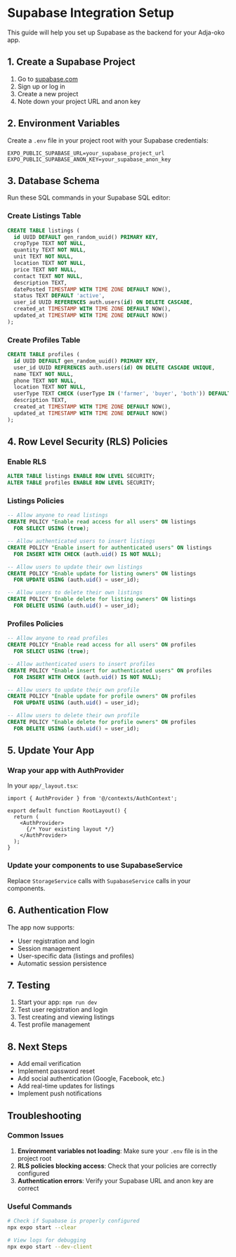 # Supabase Integration Setup

This guide will help you set up Supabase as the backend for your Adja-oko app.

## 1. Create a Supabase Project

1. Go to [supabase.com](https://supabase.com)
2. Sign up or log in
3. Create a new project
4. Note down your project URL and anon key

## 2. Environment Variables

Create a `.env` file in your project root with your Supabase credentials:

```env
EXPO_PUBLIC_SUPABASE_URL=your_supabase_project_url
EXPO_PUBLIC_SUPABASE_ANON_KEY=your_supabase_anon_key
```

## 3. Database Schema

Run these SQL commands in your Supabase SQL editor:

### Create Listings Table
```sql
CREATE TABLE listings (
  id UUID DEFAULT gen_random_uuid() PRIMARY KEY,
  cropType TEXT NOT NULL,
  quantity TEXT NOT NULL,
  unit TEXT NOT NULL,
  location TEXT NOT NULL,
  price TEXT NOT NULL,
  contact TEXT NOT NULL,
  description TEXT,
  datePosted TIMESTAMP WITH TIME ZONE DEFAULT NOW(),
  status TEXT DEFAULT 'active',
  user_id UUID REFERENCES auth.users(id) ON DELETE CASCADE,
  created_at TIMESTAMP WITH TIME ZONE DEFAULT NOW(),
  updated_at TIMESTAMP WITH TIME ZONE DEFAULT NOW()
);
```

### Create Profiles Table
```sql
CREATE TABLE profiles (
  id UUID DEFAULT gen_random_uuid() PRIMARY KEY,
  user_id UUID REFERENCES auth.users(id) ON DELETE CASCADE UNIQUE,
  name TEXT NOT NULL,
  phone TEXT NOT NULL,
  location TEXT NOT NULL,
  userType TEXT CHECK (userType IN ('farmer', 'buyer', 'both')) DEFAULT 'farmer',
  description TEXT,
  created_at TIMESTAMP WITH TIME ZONE DEFAULT NOW(),
  updated_at TIMESTAMP WITH TIME ZONE DEFAULT NOW()
);
```

## 4. Row Level Security (RLS) Policies

### Enable RLS
```sql
ALTER TABLE listings ENABLE ROW LEVEL SECURITY;
ALTER TABLE profiles ENABLE ROW LEVEL SECURITY;
```

### Listings Policies
```sql
-- Allow anyone to read listings
CREATE POLICY "Enable read access for all users" ON listings
  FOR SELECT USING (true);

-- Allow authenticated users to insert listings
CREATE POLICY "Enable insert for authenticated users" ON listings
  FOR INSERT WITH CHECK (auth.uid() IS NOT NULL);

-- Allow users to update their own listings
CREATE POLICY "Enable update for listing owners" ON listings
  FOR UPDATE USING (auth.uid() = user_id);

-- Allow users to delete their own listings
CREATE POLICY "Enable delete for listing owners" ON listings
  FOR DELETE USING (auth.uid() = user_id);
```

### Profiles Policies
```sql
-- Allow anyone to read profiles
CREATE POLICY "Enable read access for all users" ON profiles
  FOR SELECT USING (true);

-- Allow authenticated users to insert profiles
CREATE POLICY "Enable insert for authenticated users" ON profiles
  FOR INSERT WITH CHECK (auth.uid() IS NOT NULL);

-- Allow users to update their own profile
CREATE POLICY "Enable update for profile owners" ON profiles
  FOR UPDATE USING (auth.uid() = user_id);

-- Allow users to delete their own profile
CREATE POLICY "Enable delete for profile owners" ON profiles
  FOR DELETE USING (auth.uid() = user_id);
```

## 5. Update Your App

### Wrap your app with AuthProvider

In your `app/_layout.tsx`:

```tsx
import { AuthProvider } from '@/contexts/AuthContext';

export default function RootLayout() {
  return (
    <AuthProvider>
      {/* Your existing layout */}
    </AuthProvider>
  );
}
```

### Update your components to use SupabaseService

Replace `StorageService` calls with `SupabaseService` calls in your components.

## 6. Authentication Flow

The app now supports:
- User registration and login
- Session management
- User-specific data (listings and profiles)
- Automatic session persistence

## 7. Testing

1. Start your app: `npm run dev`
2. Test user registration and login
3. Test creating and viewing listings
4. Test profile management

## 8. Next Steps

- Add email verification
- Implement password reset
- Add social authentication (Google, Facebook, etc.)
- Add real-time updates for listings
- Implement push notifications

## Troubleshooting

### Common Issues

1. **Environment variables not loading**: Make sure your `.env` file is in the project root
2. **RLS policies blocking access**: Check that your policies are correctly configured
3. **Authentication errors**: Verify your Supabase URL and anon key are correct

### Useful Commands

```bash
# Check if Supabase is properly configured
npx expo start --clear

# View logs for debugging
npx expo start --dev-client
``` 